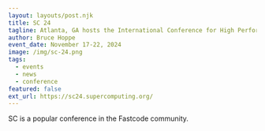 ```yaml
---
layout: layouts/post.njk
title: SC 24
tagline: Atlanta, GA hosts the International Conference for High Performance Computing, Networking, Storage, and Analysis.
author: Bruce Hoppe
event_date: November 17-22, 2024
image: /img/sc-24.png
tags:
  - events
  - news
  - conference
featured: false
ext_url: https://sc24.supercomputing.org/
---
```


SC is a popular conference in the Fastcode community.